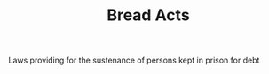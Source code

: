 ---
title: Bread Acts
letter: B
permalink: "/definitions/bld-bread-acts.html"
body: Laws providing for the sustenance of persons kept in prison for debt
published_at: '2018-07-07'
source: Black's Law Dictionary 2nd Ed (1910)
layout: post
---